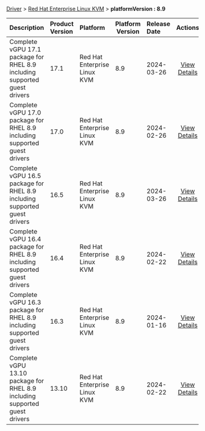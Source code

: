 
[Driver](/README.md)  >  [Red Hat Enterprise Linux KVM](/index/Driver/Red_Hat_Enterprise_Linux_KVM.md)  >  **platformVersion : 8.9**



| Description            | Product Version    | Platform                | Platform Version           | Release Date           |             Actions              |
| ---------------------- | :----------------- | :---------------------- | -------------------------- | :--------------------- | :------------------------------: |
| Complete vGPU 17.1 package for RHEL 8.9 including supported guest drivers | 17.1 | Red Hat Enterprise Linux KVM | 8.9 | 2024-03-26 | [View Details](/details/5022a0_Complete_vGPU_17.1_package_for_RHEL_8.9_including_supported_guest_drivers.md) |
| Complete vGPU 17.0 package for RHEL 8.9 including supported guest drivers | 17.0 | Red Hat Enterprise Linux KVM | 8.9 | 2024-02-26 | [View Details](/details/3c43d5_Complete_vGPU_17.0_package_for_RHEL_8.9_including_supported_guest_drivers.md) |
| Complete vGPU 16.5 package for RHEL 8.9 including supported guest drivers | 16.5 | Red Hat Enterprise Linux KVM | 8.9 | 2024-03-26 | [View Details](/details/cdbc11_Complete_vGPU_16.5_package_for_RHEL_8.9_including_supported_guest_drivers.md) |
| Complete vGPU 16.4 package for RHEL 8.9 including supported guest drivers | 16.4 | Red Hat Enterprise Linux KVM | 8.9 | 2024-02-22 | [View Details](/details/1d29b7_Complete_vGPU_16.4_package_for_RHEL_8.9_including_supported_guest_drivers.md) |
| Complete vGPU 16.3 package for RHEL 8.9 including supported guest drivers | 16.3 | Red Hat Enterprise Linux KVM | 8.9 | 2024-01-16 | [View Details](/details/f875ef_Complete_vGPU_16.3_package_for_RHEL_8.9_including_supported_guest_drivers.md) |
| Complete vGPU 13.10 package for RHEL 8.9 including supported guest drivers | 13.10 | Red Hat Enterprise Linux KVM | 8.9 | 2024-02-22 | [View Details](/details/18353e_Complete_vGPU_13.10_package_for_RHEL_8.9_including_supported_guest_drivers.md) |
